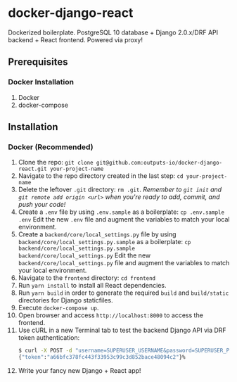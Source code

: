 # docker-django-react

Dockerized boilerplate. PostgreSQL 10 database + Django 2.0.x/DRF API backend + React frontend. Powered via proxy!

## Prerequisites

### Docker Installation

1. Docker
1. docker-compose

## Installation

### Docker (Recommended)

1. Clone the repo: `git clone git@github.com:outputs-io/docker-django-react.git your-project-name`
1. Navigate to the repo directory created in the last step: `cd your-project-name`
1. Delete the leftover `.git` directory: `rm .git`. _Remember to `git init` and `git remote add origin <url>` when you're ready to add, commit, and push your code!_
1. Create a `.env` file by using `.env.sample` as a boilerplate: `cp .env.sample .env` Edit the new `.env` file and augment the variables to match your local environment.
1. Create a `backend/core/local_settings.py` file by using `backend/core/local_settings.py.sample` as a boilerplate: `cp backend/core/local_settings.py.sample backend/core/local_settings.py` Edit the new `backend/core/local_settings.py` file and augment the variables to match your local environment.
1. Navigate to the `frontend` directory: `cd frontend`
1. Run `yarn install` to install all React dependencies.
1. Run `yarn build` in order to generate the required `build` and `build/static` directories for Django staticfiles.
1. Execute `docker-compose up`.
1. Open browser and access `http://localhost:8000` to access the frontend.
1. Use cURL in a new Terminal tab to test the backend Django API via DRF token authentication:
    ```bash
    $ curl -X POST -d "username=SUPERUSER_USERNAME&password=SUPERUSER_PASSWORD" http://localhost:8000/api/v1/auth/`
    {"token":"a66bfc378fc443f33953c99c3d852bace48094c2"}%
    ```
1. Write your fancy new Django + React app!
